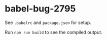 # babel-bug-2795

See `.babelrc` and `package.json` for setup.



Run `npm run build` to see the compiled output.
